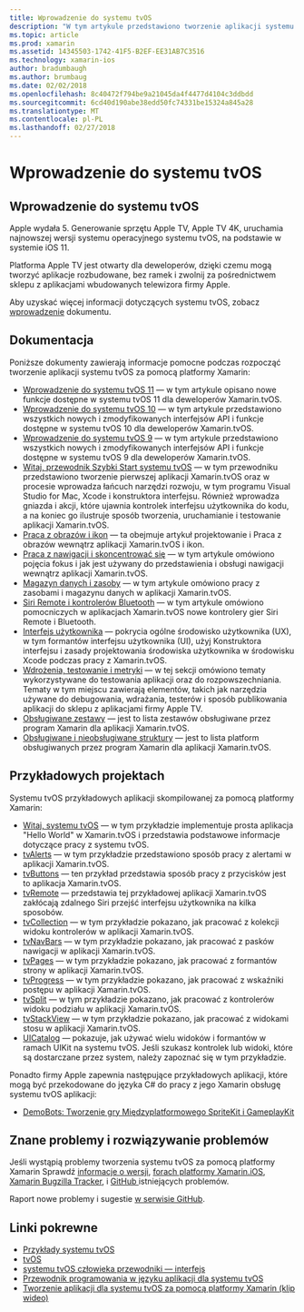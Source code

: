 ```yaml
---
title: Wprowadzenie do systemu tvOS
description: "W tym artykule przedstawiono tworzenie aplikacji systemu tvOS za pomocą platformy Xamarin."
ms.topic: article
ms.prod: xamarin
ms.assetid: 14345503-1742-41F5-B2EF-EE31AB7C3516
ms.technology: xamarin-ios
author: bradumbaugh
ms.author: brumbaug
ms.date: 02/02/2018
ms.openlocfilehash: 8c40472f794be9a21045da4f4477d4104c3ddbdd
ms.sourcegitcommit: 6cd40d190abe38edd50fc74331be15324a845a28
ms.translationtype: MT
ms.contentlocale: pl-PL
ms.lasthandoff: 02/27/2018
---
```

# <a name="introduction-to-tvos"></a>Wprowadzenie do systemu tvOS

## <a name="introducing-tvos"></a>Wprowadzenie do systemu tvOS

Apple wydała 5. Generowanie sprzętu Apple TV, Apple TV 4K, uruchamia najnowszej wersji systemu operacyjnego systemu tvOS, na podstawie w systemie iOS 11.

Platforma Apple TV jest otwarty dla deweloperów, dzięki czemu mogą tworzyć aplikacje rozbudowane, bez ramek i zwolnij za pośrednictwem sklepu z aplikacjami wbudowanych telewizora firmy Apple.

Aby uzyskać więcej informacji dotyczących systemu tvOS, zobacz [wprowadzenie](~/ios/tvos/get-started/index.md) dokumentu.

## <a name="documentation"></a>Dokumentacja

Poniższe dokumenty zawierają informacje pomocne podczas rozpocząć tworzenie aplikacji systemu tvOS za pomocą platformy Xamarin:

- [Wprowadzenie do systemu tvOS 11](~/ios/tvos/platform/introduction-to-tvos11.md) — w tym artykule opisano nowe funkcje dostępne w systemu tvOS 11 dla deweloperów Xamarin.tvOS.
- [Wprowadzenie do systemu tvOS 10](~/ios/tvos/platform/introduction-to-tvos10/index.md) — w tym artykule przedstawiono wszystkich nowych i zmodyfikowanych interfejsów API i funkcje dostępne w systemu tvOS 10 dla deweloperów Xamarin.tvOS.
- [Wprowadzenie do systemu tvOS 9](~/ios/tvos/platform/tvos9.md) — w tym artykule przedstawiono wszystkich nowych i zmodyfikowanych interfejsów API i funkcje dostępne w systemu tvOS 9 dla deweloperów Xamarin.tvOS. 
- [Witaj, przewodnik Szybki Start systemu tvOS](~/ios/tvos/get-started/hello-tvos.md) — w tym przewodniku przedstawiono tworzenie pierwszej aplikacji Xamarin.tvOS oraz w procesie wprowadza łańcuch narzędzi rozwoju, w tym programu Visual Studio for Mac, Xcode i konstruktora interfejsu. Również wprowadza gniazda i akcji, które ujawnia kontrolek interfejsu użytkownika do kodu, a na koniec go ilustruje sposób tworzenia, uruchamianie i testowanie aplikacji Xamarin.tvOS.
- [Praca z obrazów i ikon](~/ios/tvos/app-fundamentals/icons-images.md) — ta obejmuje artykuł projektowanie i Praca z obrazów wewnątrz aplikacji Xamarin.tvOS i ikon.
- [Praca z nawigacji i skoncentrować się](~/ios/tvos/app-fundamentals/navigation-focus.md) — w tym artykule omówiono pojęcia fokus i jak jest używany do przedstawienia i obsługi nawigacji wewnątrz aplikacji Xamarin.tvOS.
- [Magazyn danych i zasoby](~/ios/tvos/app-fundamentals/resources-data-storage.md) — w tym artykule omówiono pracy z zasobami i magazynu danych w aplikacji Xamarin.tvOS.
- [Siri Remote i kontrolerów Bluetooth](~/ios/tvos/platform/remote-bluetooth.md) — w tym artykule omówiono pomocniczych w aplikacjach Xamarin.tvOS nowe kontrolery gier Siri Remote i Bluetooth.
- [Interfejs użytkownika](~/ios/tvos/user-interface/index.md) — pokrycia ogólne środowisko użytkownika (UX), w tym formantów interfejsu użytkownika (UI), użyj Konstruktora interfejsu i zasady projektowania środowiska użytkownika w środowisku Xcode podczas pracy z Xamarin.tvOS.
- [Wdrożenia, testowanie i metryki](~/ios/tvos/deploy-test/index.md) — w tej sekcji omówiono tematy wykorzystywane do testowania aplikacji oraz do rozpowszechniania. Tematy w tym miejscu zawierają elementów, takich jak narzędzia używane do debugowania, wdrażania, testerów i sposób publikowania aplikacji do sklepu z aplikacjami firmy Apple TV.
- [Obsługiwane zestawy](~/ios/tvos/internals/assemblies.md) — jest to lista zestawów obsługiwane przez program Xamarin dla aplikacji Xamarin.tvOS.
- [Obsługiwane i nieobsługiwane struktury](~/ios/tvos/internals/frameworks.md) — jest to lista platform obsługiwanych przez program Xamarin dla aplikacji Xamarin.tvOS.

## <a name="sample-projects"></a>Przykładowych projektach

Systemu tvOS przykładowych aplikacji skompilowanej za pomocą platformy Xamarin:

- [Witaj, systemu tvOS](https://developer.xamarin.com/samples/monotouch/tvos/Hello-tvOS/) — w tym przykładzie implementuje prosta aplikacja "Hello World" w Xamarin.tvOS i przedstawia podstawowe informacje dotyczące pracy z systemu tvOS.
- [tvAlerts](https://developer.xamarin.com/samples/monotouch/tvos/tvAlerts/) — w tym przykładzie przedstawiono sposób pracy z alertami w aplikacji Xamarin.tvOS.
- [tvButtons](https://developer.xamarin.com/samples/monotouch/tvos/tvButtons/) — ten przykład przedstawia sposób pracy z przycisków jest to aplikacja Xamarin.tvOS.
- [tvRemote](https://developer.xamarin.com/samples/monotouch/tvos/tvRemote/) — przedstawia tej przykładowej aplikacji Xamarin.tvOS zakłócają zdalnego Siri przejść interfejsu użytkownika na kilka sposobów.
- [tvCollection](https://developer.xamarin.com/samples/monotouch/tvos/tvCollection/) — w tym przykładzie pokazano, jak pracować z kolekcji widoku kontrolerów w aplikacji Xamarin.tvOS.
- [tvNavBars](https://developer.xamarin.com/samples/monotouch/tvos/tvNavBars/) — w tym przykładzie pokazano, jak pracować z pasków nawigacji w aplikacji Xamarin.tvOS.
- [tvPages](https://developer.xamarin.com/samples/monotouch/tvos/tvPages/) — w tym przykładzie pokazano, jak pracować z formantów strony w aplikacji Xamarin.tvOS.
- [tvProgress](https://developer.xamarin.com/samples/monotouch/tvos/tvProgress/) — w tym przykładzie pokazano, jak pracować z wskaźniki postępu w aplikacji Xamarin.tvOS.
- [tvSplit](https://developer.xamarin.com/samples/monotouch/tvos/tvSplit/) — w tym przykładzie pokazano, jak pracować z kontrolerów widoku podziału w aplikacji Xamarin.tvOS.
- [tvStackView](https://developer.xamarin.com/samples/monotouch/tvos/tvStackView/) — w tym przykładzie pokazano, jak pracować z widokami stosu w aplikacji Xamarin.tvOS.
- [UICatalog](https://developer.xamarin.com/samples/monotouch/tvos/UICatalog/) — pokazuje, jak używać wielu widoków i formantów w ramach UIKit na systemu tvOS. Jeśli szukasz kontrolek lub widoki, które są dostarczane przez system, należy zapoznać się w tym przykładzie.

Ponadto firmy Apple zapewnia następujące przykładowych aplikacji, które mogą być przekodowane do języka C# do pracy z jego Xamarin obsługę systemu tvOS aplikacji:

- [DemoBots: Tworzenie gry Międzyplatformowego SpriteKit i GameplayKit](https://developer.apple.com/library/prerelease/tvos/samplecode/DemoBots/)

## <a name="known-issues-and-troubleshooting"></a>Znane problemy i rozwiązywanie problemów

Jeśli wystąpią problemy tworzenia systemu tvOS za pomocą platformy Xamarin Sprawdź [informacje o wersji](http://releases.xamarin.com/), [forach platformy Xamarin.iOS](https://forums.xamarin.com/categories/ios), [Xamarin Bugzilla Tracker](https://bugzilla.xamarin.com/query.cgi?product=iOS), i [GitHub ](https://github.com/xamarin/xamarin-macios/issues) istniejących problemów. 

Raport nowe problemy i sugestie [w serwisie GitHub](https://github.com/xamarin/xamarin-macios/issues). 


## <a name="related-links"></a>Linki pokrewne

- [Przykłady systemu tvOS](https://developer.xamarin.com/samples/tvos/all/)
- [tvOS](https://developer.apple.com/tvos/)
- [systemu tvOS człowieka przewodniki — interfejs](https://developer.apple.com/tvos/human-interface-guidelines/)
- [Przewodnik programowania w języku aplikacji dla systemu tvOS](https://developer.apple.com/library/prerelease/tvos/documentation/General/Conceptual/AppleTV_PG/)
- [Tworzenie aplikacji dla systemu tvOS za pomocą platformy Xamarin (klip wideo)](https://university.xamarin.com/lightninglectures/tvos-with-xamarin)
